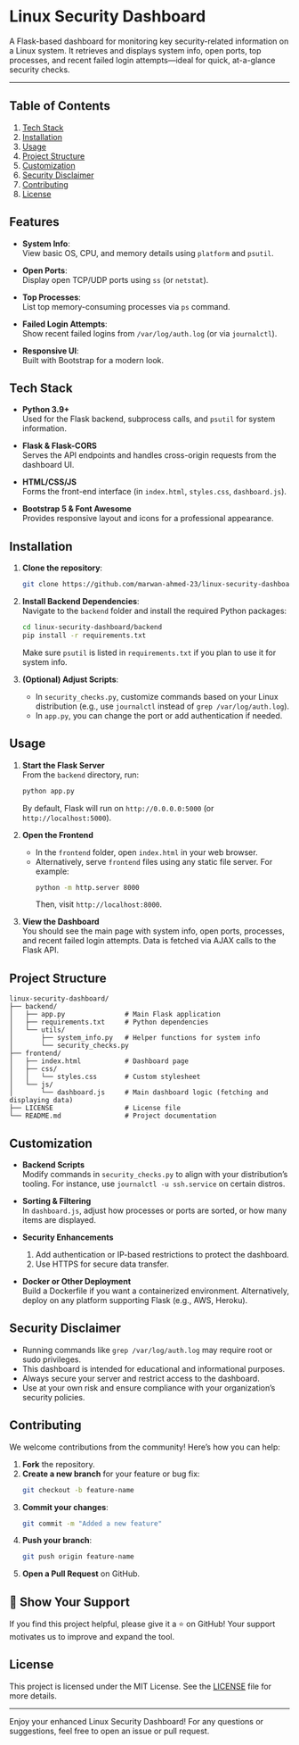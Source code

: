 # Linux Security Dashboard

A Flask-based dashboard for monitoring key security-related information on a Linux system. It retrieves and displays system info, open ports, top processes, and recent failed login attempts—ideal for quick, at-a-glance security checks.

---


## Table of Contents

1. [Tech Stack](#tech-stack)
2. [Installation](#installation)
3. [Usage](#usage)
4. [Project Structure](#project-structure)
5. [Customization](#customization)
6. [Security Disclaimer](#security-disclaimer)
7. [Contributing](#contributing)
8. [License](#license)


## Features

- **System Info**:  
  View basic OS, CPU, and memory details using `platform` and `psutil`.

- **Open Ports**:  
  Display open TCP/UDP ports using `ss` (or `netstat`).

- **Top Processes**:  
  List top memory-consuming processes via `ps` command.

- **Failed Login Attempts**:  
  Show recent failed logins from `/var/log/auth.log` (or via `journalctl`).

- **Responsive UI**:  
  Built with Bootstrap for a modern look.


## Tech Stack

- **Python 3.9+**  
  Used for the Flask backend, subprocess calls, and `psutil` for system information.

- **Flask & Flask-CORS**  
  Serves the API endpoints and handles cross-origin requests from the dashboard UI.

- **HTML/CSS/JS**  
  Forms the front-end interface (in `index.html`, `styles.css`, `dashboard.js`).

- **Bootstrap 5 & Font Awesome**  
  Provides responsive layout and icons for a professional appearance.


## Installation

1. **Clone the repository**:  
    ```bash
    git clone https://github.com/marwan-ahmed-23/linux-security-dashboard.git
    ```  

2. **Install Backend Dependencies**:  
    Navigate to the `backend` folder and install the required Python packages:  
    ```bash
    cd linux-security-dashboard/backend
    pip install -r requirements.txt
    ```  
    Make sure `psutil` is listed in `requirements.txt` if you plan to use it for system info.

3. **(Optional) Adjust Scripts**:  
    - In `security_checks.py`, customize commands based on your Linux distribution (e.g., use `journalctl` instead of `grep /var/log/auth.log`).  
    - In `app.py`, you can change the port or add authentication if needed.  


## Usage

1. **Start the Flask Server**  
    From the `backend` directory, run:  
    ```bash
    python app.py
    ```  
    By default, Flask will run on `http://0.0.0.0:5000` (or `http://localhost:5000`).  

2. **Open the Frontend**  
    - In the `frontend` folder, open `index.html` in your web browser.  
    - Alternatively, serve `frontend` files using any static file server. For example:  
        ```bash
        python -m http.server 8000
        ```  
      Then, visit `http://localhost:8000`.  

3. **View the Dashboard**  
    You should see the main page with system info, open ports, processes, and recent failed login attempts. Data is fetched via AJAX calls to the Flask API.  


## Project Structure
```plaintext
linux-security-dashboard/
├── backend/
│   ├── app.py               # Main Flask application
│   ├── requirements.txt     # Python dependencies
│   └── utils/
│       ├── system_info.py   # Helper functions for system info
│       └── security_checks.py
├── frontend/
│   ├── index.html           # Dashboard page
│   ├── css/
│   │   └── styles.css       # Custom stylesheet
│   └── js/
│       └── dashboard.js     # Main dashboard logic (fetching and displaying data)
├── LICENSE                  # License file
└── README.md                # Project documentation
```

## Customization

- **Backend Scripts**  
  Modify commands in `security_checks.py` to align with your distribution’s tooling. For instance, use `journalctl -u ssh.service` on certain distros.

- **Sorting & Filtering**  
  In `dashboard.js`, adjust how processes or ports are sorted, or how many items are displayed.

- **Security Enhancements**  
  1. Add authentication or IP-based restrictions to protect the dashboard.  
  2. Use HTTPS for secure data transfer.

- **Docker or Other Deployment**  
  Build a Dockerfile if you want a containerized environment. Alternatively, deploy on any platform supporting Flask (e.g., AWS, Heroku).


## Security Disclaimer

- Running commands like `grep /var/log/auth.log` may require root or sudo privileges.  
- This dashboard is intended for educational and informational purposes.  
- Always secure your server and restrict access to the dashboard.  
- Use at your own risk and ensure compliance with your organization’s security policies.  



## Contributing

We welcome contributions from the community! Here’s how you can help:  

1. **Fork** the repository.  
2. **Create a new branch** for your feature or bug fix:  
   ```bash
   git checkout -b feature-name
   ```  
3. **Commit your changes**:  
   ```bash
   git commit -m "Added a new feature"
   ```  
4. **Push your branch**:  
   ```bash
   git push origin feature-name
   ```  
5. **Open a Pull Request** on GitHub.  

## 🌟 Show Your Support

If you find this project helpful, please give it a ⭐ on GitHub! Your support motivates us to improve and expand the tool.  

## License  

This project is licensed under the MIT License. See the [LICENSE](LICENSE) file for more details.  

---

Enjoy your enhanced Linux Security Dashboard! For any questions or suggestions, feel free to open an issue or pull request.  